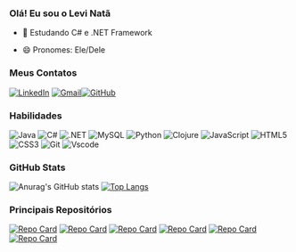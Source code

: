### Olá! Eu sou o Levi Natã
- 🌱 Estudando C# e .NET Framework

- 😄 Pronomes: Ele/Dele

### Meus Contatos
[![LinkedIn](https://img.shields.io/badge/LinkedIn-0077B5?style=for-the-badge&logo=linkedin&logoColor=white)](https://www.linkedin.com/in/levi-nat%C3%A3-monteiro-maciel-107260238/) [![Gmail](https://img.shields.io/badge/Gmail-333333?style=for-the-badge&logo=gmail&logoColor=red)](mailto:lnatamm25@gmail.com)[![GitHub](https://img.shields.io/badge/GitHub-100000?style=for-the-badge&logo=github&logoColor=white)](https://github.com/lnatamm)
### Habilidades
![Java](https://img.shields.io/badge/java-%23ED8B00.svg?style=for-the-badge&logo=openjdk&logoColor=white) ![C#](https://img.shields.io/badge/C%23-239120?style=for-the-badge&logo=c-sharp&logoColor=white) ![.NET](https://img.shields.io/badge/.NET-5C2D91?style=for-the-badge&logo=.net&logoColor=white) ![MySQL](https://img.shields.io/badge/MySQL-00000F?style=for-the-badge&logo=mysql&logoColor=white) ![Python](https://img.shields.io/badge/python-3670A0?style=for-the-badge&logo=python&logoColor=ffdd54) ![Clojure](https://img.shields.io/badge/Clojure-%23Clojure.svg?style=for-the-badge&logo=Clojure&logoColor=Clojure) ![JavaScript](https://img.shields.io/badge/JavaScript-F7DF1E?style=for-the-badge&logo=javascript&logoColor=black) ![HTML5](https://img.shields.io/badge/HTML5-E34F26?style=for-the-badge&logo=html5&logoColor=white) ![CSS3](https://img.shields.io/badge/CSS3-1572B6?style=for-the-badge&logo=css3&logoColor=white) ![Git](https://img.shields.io/badge/GIT-E44C30?style=for-the-badge&logo=git&logoColor=white) 	![Vscode](https://img.shields.io/badge/Vscode-007ACC?style=for-the-badge&logo=visual-studio-code&logoColor=white)

### GitHub Stats
![Anurag's GitHub stats](https://github-readme-stats.vercel.app/api?username=lnatamm&show_icons=true&theme=github_dark_dimmed)
[![Top Langs](https://github-readme-stats.vercel.app/api/top-langs/?username=lnatamm&layout=compact&theme=github_dark_dimmed)](https://github.com/lnatamm/github-readme-stats)

### Principais Repositórios
[![Repo Card](https://github-readme-stats.vercel.app/api/pin/?username=lnatamm&repo=sportgamble&bg_color=000&border_color=30A3DC&show_icons=true&icon_color=30A3DC&title_color=4F91E5&text_color=FFF)](https://github.com/lnatamm/sportgamble) [![Repo Card](https://github-readme-stats.vercel.app/api/pin/?username=lnatamm&repo=ProjetoCopa&bg_color=000&border_color=30A3DC&show_icons=true&icon_color=30A3DC&title_color=4F91E5&text_color=FFF)](https://github.com/lnatamm/ProjetoCopa) [![Repo Card](https://github-readme-stats.vercel.app/api/pin/?username=lnatamm&repo=ControleDeEstacionamento&bg_color=000&border_color=30A3DC&show_icons=true&icon_color=30A3DC&title_color=4F91E5&text_color=FFF)](https://github.com/lnatamm/ControleDeEstacionamento) [![Repo Card](https://github-readme-stats.vercel.app/api/pin/?username=lnatamm&repo=CalculadoraProposicional&bg_color=000&border_color=30A3DC&show_icons=true&icon_color=30A3DC&title_color=4F91E5&text_color=FFF)](https://github.com/lnatamm/CalculadoraProposicional) [![Repo Card](https://github-readme-stats.vercel.app/api/pin/?username=lnatamm&repo=UniFood&bg_color=000&border_color=30A3DC&show_icons=true&icon_color=30A3DC&title_color=4F91E5&text_color=FFF)](https://github.com/lnatamm/UniFood) [![Repo Card](https://github-readme-stats.vercel.app/api/pin/?username=lnatamm&repo=Algoritmos-De-Grafos&bg_color=000&border_color=30A3DC&show_icons=true&icon_color=30A3DC&title_color=4F91E5&text_color=FFF)](https://github.com/lnatamm/Algoritmos-de-Grafos)
